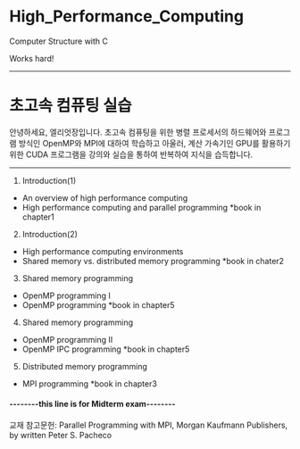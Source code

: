 # High_Performance_Computing
Computer Structure with C

Works hard!

---

# 초고속 컴퓨팅 실습
안녕하세요, 엘리엇장입니다.
초고속 컴퓨팅을 위한 병렬 프로세서의 하드웨어와 프로그램 방식인 OpenMP와 MPI에 대하여 학습하고 아울러,
계산 가속기인 GPU를 활용하기위한 CUDA 프로그램을 강의와 실습을 통하여 반복하여 지식을 습득합니다.

---

1. Introduction(1)
  - An overview of high performance computing
  - High performance computing and parallel programming
  *book in chapter1
  
2. Introduction(2)
  - High performance computing environments
  - Shared memory vs. distributed memory programming
  *book in chater2
  
3. Shared memory programming
  - OpenMP programming I
  - OpenMP programming
  *book in chapter5
  
4. Shared memory programming
  - OpenMP programming II
  - OpenMP IPC programming
  *book in chapter5
  
5. Distributed memory programming
  - MPI programming
  *book in chapter3

#### --------this line is for Midterm exam--------

교재 참고문헌:
Parallel Programming with MPI, Morgan Kaufmann Publishers, by written Peter S. Pacheco
